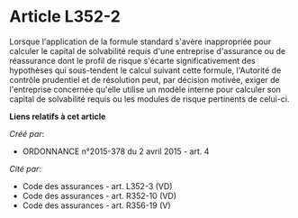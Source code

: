 # Article L352-2

Lorsque l'application de la formule standard s'avère inappropriée pour calculer le capital de solvabilité requis d'une
entreprise d'assurance ou de réassurance dont le profil de risque s'écarte significativement des hypothèses qui sous-tendent
le calcul suivant cette formule, l'Autorité de contrôle prudentiel et de résolution peut, par décision motivée, exiger de
l'entreprise concernée qu'elle utilise un modèle interne pour calculer son capital de solvabilité requis ou les modules de
risque pertinents de celui-ci.

**Liens relatifs à cet article**

_Créé par_:

  - ORDONNANCE n°2015-378 du 2 avril 2015 - art. 4

_Cité par_:

  - Code des assurances - art. L352-3 (VD)
  - Code des assurances - art. R352-10 (VD)
  - Code des assurances - art. R356-19 (V)
